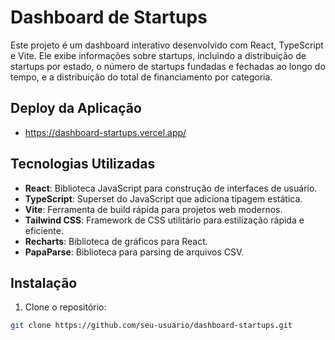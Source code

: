 # Dashboard de Startups



Este projeto é um dashboard interativo desenvolvido com React, TypeScript e Vite. Ele exibe informações sobre startups, incluindo a distribuição de startups por estado, o número de startups fundadas e fechadas ao longo do tempo, e a distribuição do total de financiamento por categoria.

## Deploy da Aplicação
- https://dashboard-startups.vercel.app/

## Tecnologias Utilizadas

- **React**: Biblioteca JavaScript para construção de interfaces de usuário.
- **TypeScript**: Superset do JavaScript que adiciona tipagem estática.
- **Vite**: Ferramenta de build rápida para projetos web modernos.
- **Tailwind CSS**: Framework de CSS utilitário para estilização rápida e eficiente.
- **Recharts**: Biblioteca de gráficos para React.
- **PapaParse**: Biblioteca para parsing de arquivos CSV.

## Instalação

1. Clone o repositório:

```bash
git clone https://github.com/seu-usuario/dashboard-startups.git
